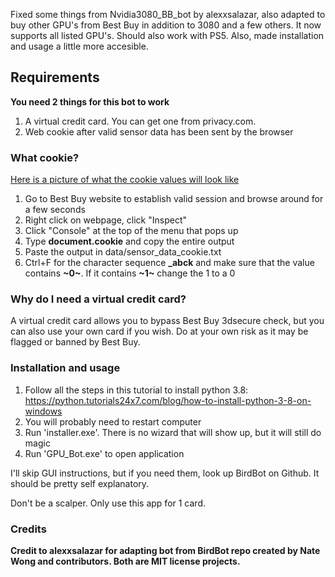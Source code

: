 Fixed some things from Nvidia3080_BB_bot by alexxsalazar, also adapted to buy other GPU's from Best Buy in addition to 3080 and a few others. It now supports all listed GPU's. Should also work with PS5.
Also, made installation and usage a little more accesible.

## Requirements
**You need 2 things for this bot to work**
1. A virtual credit card. You can get one from privacy.com.
2. Web cookie after valid sensor data has been sent by the browser

### What cookie?

[Here is a picture of what the cookie values will look like](https://imgs.developpaper.com/imgs/2561717502-cccff2c795e46080_articlex.png)
1. Go to Best Buy website to establish valid session and browse around for a few seconds
2. Right click on webpage, click "Inspect"
3. Click "Console" at the top of the menu that pops up
4. Type **document.cookie** and copy the entire output
5. Paste the output in data/sensor_data_cookie.txt
6. Ctrl+F for the character sequence **_abck** and make sure that the value contains **\~0\~**. If it contains **\~1\~** change the 1 to a 0

### Why do I need a virtual credit card?

A virtual credit card allows you to bypass Best Buy 3dsecure check, but you can also use your own card if you wish. Do at your own risk as it may be flagged or banned by Best Buy.

### Installation and usage

1. Follow all the steps in this tutorial to install python 3.8: https://python.tutorials24x7.com/blog/how-to-install-python-3-8-on-windows
2. You will probably need to restart computer
3. Run 'installer.exe'. There is no wizard that will show up, but it will still do magic
4. Run 'GPU_Bot.exe' to open application

I'll skip GUI instructions, but if you need them, look up BirdBot on Github. 
It should be pretty self explanatory.

Don't be a scalper. Only use this app for 1 card.

### Credits
**Credit to alexxsalazar for adapting bot from BirdBot repo created by Nate Wong and contributors. Both are MIT license projects.**
